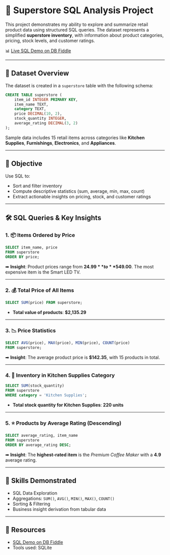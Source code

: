 # 🏬 Superstore SQL Analysis Project

This project demonstrates my ability to explore and summarize retail product data using structured SQL queries. The dataset represents a simplified **superstore inventory**, with information about product categories, pricing, stock levels, and customer ratings.

📊 [Live SQL Demo on DB Fiddle](https://www.db-fiddle.com/f/PvBAaQwEUSWAxZCsg4Vmx/0)

---

## 📁 Dataset Overview

The dataset is created in a `superstore` table with the following schema:

```sql
CREATE TABLE superstore (
    item_id INTEGER PRIMARY KEY,
    item_name TEXT,
    category TEXT,
    price DECIMAL(10, 2),
    stock_quantity INTEGER,
    average_rating DECIMAL(3, 2)
);
```

Sample data includes 15 retail items across categories like **Kitchen Supplies**, **Furnishings**, **Electronics**, and **Appliances**.

---

## 🧠 Objective

Use SQL to:
- Sort and filter inventory
- Compute descriptive statistics (sum, average, min, max, count)
- Extract actionable insights on pricing, stock, and customer ratings

---

## 🛠️ SQL Queries & Key Insights

### 1. 📦 Items Ordered by Price
```sql
SELECT item_name, price
FROM superstore
ORDER BY price;
```

➡ **Insight**: Product prices range from **$24.99** to **$549.00**. The most expensive item is the Smart LED TV.

---

### 2. 💰 Total Price of All Items
```sql
SELECT SUM(price) FROM superstore;
```
- **Total value of products**: **$2,135.29**

---

### 3. 📉 Price Statistics
```sql
SELECT AVG(price), MAX(price), MIN(price), COUNT(price)
FROM superstore;
```

➡ **Insight**: The average product price is **$142.35**, with 15 products in total.

---

### 4. 🧂 Inventory in Kitchen Supplies Category
```sql
SELECT SUM(stock_quantity)
FROM superstore
WHERE category = 'Kitchen Supplies';
```

- **Total stock quantity for Kitchen Supplies**: **220 units**

---

### 5. ⭐ Products by Average Rating (Descending)
```sql
SELECT average_rating, item_name
FROM superstore
ORDER BY average_rating DESC;
```

➡ **Insight**: The **highest-rated item** is the *Premium Coffee Maker* with a **4.9** average rating.

---

## 📌 Skills Demonstrated

- SQL Data Exploration  
- Aggregations: `SUM()`, `AVG()`, `MIN()`, `MAX()`, `COUNT()`  
- Sorting & Filtering  
- Business insight derivation from tabular data

---

## 🔗 Resources
- [SQL Demo on DB Fiddle](https://www.db-fiddle.com/f/PvBAaQwEUSWAxZCsg4Vmx/0)
- Tools used: SQLite
